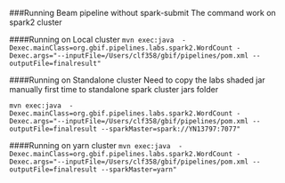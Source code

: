 ###Running Beam pipeline without spark-submit
The command work on spark2 cluster

####Running on Local cluster
```mvn exec:java  -Dexec.mainClass=org.gbif.pipelines.labs.spark2.WordCount -Dexec.args="--inputFile=/Users/clf358/gbif/pipelines/pom.xml --outputFile=finalresult"```

####Running on Standalone cluster
Need to copy the labs shaded jar manually first time to standalone spark cluster jars folder

```mvn exec:java  -Dexec.mainClass=org.gbif.pipelines.labs.spark2.WordCount -Dexec.args="--inputFile=/Users/clf358/gbif/pipelines/pom.xml --outputFile=finalresult --sparkMaster=spark://YN13797:7077"```

####Running on yarn cluster
```mvn exec:java  -Dexec.mainClass=org.gbif.pipelines.labs.spark2.WordCount -Dexec.args="--inputFile=/Users/clf358/gbif/pipelines/pom.xml --outputFile=finalresult --sparkMaster=yarn"```